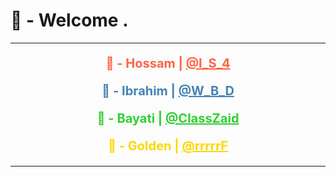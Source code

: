 # 🌟 - Welcome .
---
<div align="center">
  <p style="font-size: 20px; font-weight: bold; color: #FF6347; animation: bounce 1s infinite;">
    🤎 - Hossam | <a href="https://t.me/I_S_4" target="_blank" style="color: #FF6347;">@I_S_4</a>
  </p>
  <p style="font-size: 20px; font-weight: bold; color: #4682B4; animation: shake 1s infinite;">
    💚 - Ibrahim | <a href="https://t.me/W_B_D" target="_blank" style="color: #4682B4;">@W_B_D</a>
  </p>
  <p style="font-size: 20px; font-weight: bold; color: #32CD32; animation: fadeIn 1.5s;">
    🤍 - Bayati | <a href="https://t.me/ClassZaid" target="_blank" style="color: #32CD32;">@ClassZaid</a>
  </p>
  <p style="font-size: 20px; font-weight: bold; color: #FFD700; animation: slideUp 1.5s;">
    💛 - Golden | <a href="https://t.me/rrrrrF" target="_blank" style="color: #FFD700;">@rrrrrF</a>
  </p>
</div>

---

